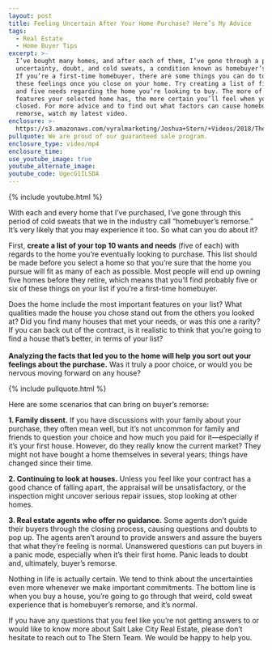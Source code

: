 ```yaml
---
layout: post
title: Feeling Uncertain After Your Home Purchase? Here’s My Advice
tags:
  - Real Estate
  - Home Buyer Tips
excerpt: >-
  I’ve bought many homes, and after each of them, I’ve gone through a period of
  uncertainty, doubt, and cold sweats, a condition known as homebuyer’s remorse.
  If you’re a first-time homebuyer, there are some things you can do to mitigate
  these feelings once you close on your home. Try creating a list of five wants
  and five needs regarding the home you’re looking to buy. The more of those
  features your selected home has, the more certain you’ll feel when you’ve
  closed. For more advice and to find out what factors can cause homebuyer’s
  remorse, watch my latest video.
enclosure: >-
  https://s3.amazonaws.com/vyralmarketing/Joshua+Stern/+Videos/2018/The+Stern+Team-+Avoid+Homebuyers+Remorse.mp4
pullquote: We are proud of our guaranteed sale program.
enclosure_type: video/mp4
enclosure_time:
use_youtube_image: true
youtube_alternate_image:
youtube_code: UgecG1ILSDA
---
```


{% include youtube.html %}

With each and every home that I’ve purchased, I’ve gone through this period of cold sweats that we in the industry call “homebuyer’s remorse.” It’s very likely that you may experience it too. So what can you do about it?

First, **create a list of your top 10 wants and needs** (five of each) with regards to the home you’re eventually looking to purchase. This list should be made before you select a home so that you’re sure that the home you pursue will fit as many of each as possible. Most people will end up owning five homes before they retire, which means that you’ll find probably five or six of these things on your list if you’re a first-time homebuyer.

Does the home include the most important features on your list? What qualities made the house you chose stand out from the others you looked at? Did you find many houses that met your needs, or was this one a rarity? If you can back out of the contract, is it realistic to think that you’re going to find a house that’s better, in terms of your list?<br><br>**Analyzing the facts that led you to the home will help you sort out your feelings about the purchase.** Was it truly a poor choice, or would you be nervous moving forward on any house?

{% include pullquote.html %}

Here are some scenarios that can bring on buyer’s remorse:

**1. Family dissent.** If you have discussions with your family about your purchase, they often mean well, but it’s not uncommon for family and friends to question your choice and how much you paid for it—especially if it’s your first house. However, do they really know the current market? They might not have bought a home themselves in several years; things have changed since their time.

**2. Continuing to look at houses.** Unless you feel like your contract has a good chance of falling apart, the appraisal will be unsatisfactory, or the inspection might uncover serious repair issues, stop looking at other homes.

**3. Real estate agents who offer no guidance.** Some agents don’t guide their buyers through the closing process, causing questions and doubts to pop up. The agents aren’t around to provide answers and assure the buyers that what they’re feeling is normal. Unanswered questions can put buyers in a panic mode, especially when it’s their first home. Panic leads to doubt and, ultimately, buyer’s remorse.

Nothing in life is actually certain. We tend to think about the uncertainties even more whenever we make important commitments. The bottom line is when you buy a house, you’re going to go through that weird, cold sweat experience that is homebuyer’s remorse, and it’s normal.

If you have any questions that you feel like you’re not getting answers to or would like to know more about Salt Lake City Real Estate, please don’t hesitate to reach out to The Stern Team. We would be happy to help you.